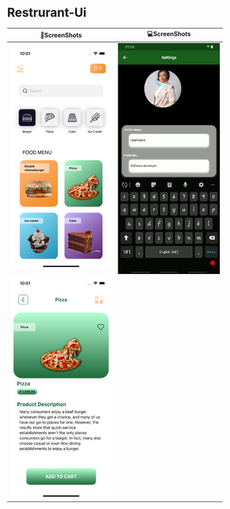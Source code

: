 # Restrurant-Ui

|📱ScreenShots|💻ScreenShots|
|------|-------|
|<img src="https://raw.githubusercontent.com/demola234/Restrurant-Ui/main/Simulator%20Screen%20Shot%20-%20iPhone%2012%20Pro%20Max%20-%202021-08-21%20at%2010.01.29.png" width="400">|<img src="https://raw.githubusercontent.com/demola234/DidiChat/master/ScreenShots/md.gif" width="400">|
|<img src="https://github.com/demola234/Restrurant-Ui/blob/main/Simulator%20Screen%20Shot%20-%20iPhone%2012%20Pro%20Max%20-%202021-08-21%20at%2010.01.33.png" width="400">|
